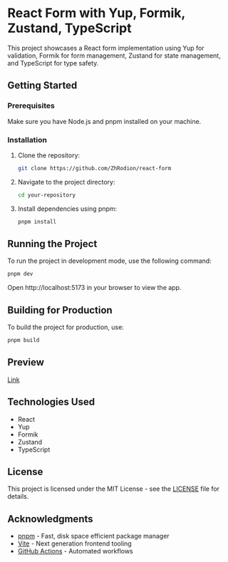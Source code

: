 # React Form with Yup, Formik, Zustand, TypeScript

This project showcases a React form implementation using Yup for validation, Formik for form management, Zustand for state management, and TypeScript for type safety.

## Getting Started

### Prerequisites

Make sure you have Node.js and pnpm installed on your machine.

### Installation

1. Clone the repository:

   ```bash
   git clone https://github.com/ZhRodion/react-form
   ```

2. Navigate to the project directory:

   ```bash
   cd your-repository
   ```

3. Install dependencies using pnpm:

   ```bash
   pnpm install
   ```

## Running the Project

To run the project in development mode, use the following command:

```bash
pnpm dev
```

Open http://localhost:5173 in your browser to view the app.

## Building for Production

To build the project for production, use:

```bash
pnpm build
```

## Preview

[Link](https://react-form-six-murex.vercel.app/)

## Technologies Used

- React
- Yup
- Formik
- Zustand
- TypeScript

## License

This project is licensed under the MIT License - see the [LICENSE](./LICENSE) file for details.

## Acknowledgments

- [pnpm](https://pnpm.io/) - Fast, disk space efficient package manager
- [Vite](https://vitejs.dev/) - Next generation frontend tooling
- [GitHub Actions](https://github.com/features/actions) - Automated workflows
